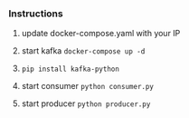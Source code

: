 ### Instructions

1. update docker-compose.yaml with your IP

2. start kafka `docker-compose up -d`

3. `pip install kafka-python`

4. start consumer `python consumer.py`

5. start producer `python producer.py`
